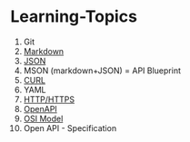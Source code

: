 # Learning-Topics

1. Git
2. [Markdown](Markdown.md)
3. [JSON](JSON.md)
4. MSON (markdown+JSON) = API Blueprint
5. [CURL](curl.md)
6. YAML
7. [HTTP/HTTPS](HTTP-HTTPS.md)
8. [OpenAPI](OpenAPI.md)
9. [OSI Model](OSI.md)
10. Open API - Specification   
